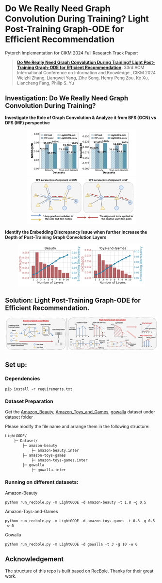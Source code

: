 # Do We Really Need Graph Convolution During Training? Light Post-Training Graph-ODE for Efficient Recommendation

Pytorch Implementation for CIKM 2024 Full Research Track Paper: 
> **[Do We Really Need Graph Convolution During Training? Light Post-Training Graph-ODE for Efficient Recommendation](https://github.com/DavidZWZ/LightGODE).**
> 33rd ACM International Conference on Information and Knowledge , CIKM 2024 <br>
> Weizhi Zhang, Liangwei Yang, Zihe Song, Henry Peng Zou, Ke Xu, Liancheng Fang, Philip S. Yu <br>

## Investigation: Do We Really Need Graph Convolution During Training?
**Investigate the Role of Graph Convolution & Analyze it from BFS (GCN) vs DFS (MF) perspective**
<p  align="center">
  <img src="Images/Prelim.png" alt="Investigation" width="360">
  <img src="Images/BFS-DFS.png" alt="BFS vs DFS" width="360"/><br>
</p>

**Identify the Embedding Discrepancy Issue when further Increase the Depth of Post-Training Graph Convolution Layers**
<p  align="center">
  <img src="Images/Trade-off.png" alt="ED" width="420"/>
</p>

## Solution: Light Post-Training Graph-ODE for Efficient Recommendation.
![Framework](Images/Framework.png)

## Set up:
### Dependencies
```
pip install -r requirements.txt
```

### Dataset Preparation
Get the [Amazon_Beauty](https://recbole.s3-accelerate.amazonaws.com/ProcessedDatasets/Amazon_ratings/Amazon_Beauty.zip), [Amazon_Toys_and_Games](https://recbole.s3-accelerate.amazonaws.com/ProcessedDatasets/Amazon_ratings/Amazon_Toys_and_Games.zip), [gowalla](https://drive.google.com/file/d/1PuwawxTtrR7xjna9U6kWAQ56L2ja9dYG/view?usp=sharing) dataset under dataset folder

Please modify the file name and arrange them in the following structure:
```
LightGODE/
    ├─ Dataset/
        ├─ amazon-beauty
            ├─ amazon-beauty.inter
        ├─ amazon-toys-games
            ├─ amazon-toys-games.inter
        ├─ gowalla
            ├─ gowalla.inter
```

### Running on different datasets:

Amazon-Beauty
```
python run_recbole.py -m LightGODE -d amazon-beauty -t 1.8 -g 0.5
```

Amazon-Toys-and-Games
```
python run_recbole.py -m LightGODE -d amazon-toys-games -t 0.8 -g 0.5 -w 0
```

Gowalla
```
python run_recbole.py -m LightGODE -d gowalla -t 3 -g 10 -w 0
```

## Acknowledgement
The structure of this repo is built based on [RecBole](https://github.com/RUCAIBox/RecBole). Thanks for their great work.